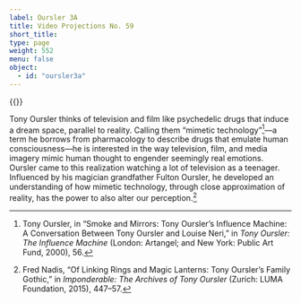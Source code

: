 ```yaml
---
label: Oursler 3A
title: Video Projections No. 59
short_title:
type: page
weight: 552
menu: false
object:
  - id: "oursler3a"
---
```

{{<q-figure id="oursler3a" >}}

Tony Oursler thinks of television and film like psychedelic drugs that induce a dream space, parallel to reality. Calling them “mimetic technology”[^1]—a term he borrows from pharmacology to describe drugs that emulate human consciousness—he is interested in the way television, film, and media imagery mimic human thought to engender seemingly real emotions. Oursler came to this realization watching a lot of television as a teenager. Influenced by his magician grandfather Fulton Oursler, he developed an understanding of how mimetic technology, through close approximation of reality, has the power to also alter our perception.[^2]

[^1]: Tony Oursler, in “Smoke and Mirrors: Tony Oursler’s Influence Machine: A Conversation Between Tony Oursler and Louise Neri,” in *Tony Oursler: The Influence Machine* (London: Artangel; and New York: Public Art Fund, 2000), 56.

[^2]: Fred Nadis, “Of Linking Rings and Magic Lanterns: Tony Oursler’s Family Gothic,” in *Imponderable: The Archives of Tony Oursler* (Zurich: LUMA Foundation, 2015), 447–57.
